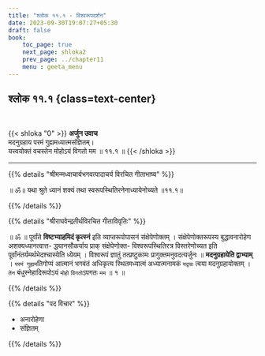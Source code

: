 ```yaml
---
title: "श्लोक ११.१ - विश्वरूपदर्शन"
date: 2023-09-30T19:07:27+05:30
draft: false
book:
    toc_page: true
    next_page: shloka2
    prev_page: ../chapter11
    menu : geeta_menu
---
```




## श्लोक ११.१ {class=text-center}

<br/>

{{< shloka  "0"  >}}
**अर्जुन उवाच**  
मदनुग्रहाय परमं गुह्यमध्यात्मसंज्ञितम्।  
यत्त्वयोक्तं वचस्तेन मोहोऽयं विगतो मम ॥ ११.१ ॥
{{< /shloka >}}

---

{{% details "श्रीमन्मध्वाचार्यभगवत्पादाचर्य विरचित  गीताभाष्य" %}}

॥ ॐ॥ यथा श्रुते ध्यानं शक्यं तथा स्वरूपस्थितिरनेनाध्यायेनोच्यते ॥११.१॥

{{% /details %}}



{{% details "श्रीराघवेन्द्रतीर्थविरचित गीताविवृतिः" %}}

॥ ॐ ॥ पूर्वांते **विष्टभ्याहमिदं कृत्स्नं**  इति व्याप्तरूपोपासनं 
संक्षेपेणोक्तम्‌ ।  संक्षेपेणोक्तरूपस्य 
बुद्धावनारोहेण अशक्यध्यानत्वात्त- 
द्ध्यानसौकर्याय प्राक्‌ 
संक्षेपेणोक्त- विश्वरूपस्थितिरत्र विस्तरेणोच्यत 
इति पूर्वांनंतर्यमर्थभेदश्चास्येति ध्येयम्‌ । 
विश्वरूपं ज्ञातुं तत्प्रष्टुकामः 
प्रागुक्तमनुवदत्यर्जुनः 
॥ **मदनुग्रहायेति द्वाभ्याम्‌** । 
`परमं गुह्यम`तिगोप्यं आत्मानं
भगवंतं अधिकृत्य स्थितमध्यात्मं अध्यात्मनामकं 
`यद्वचः` त्वया मदनुग्रहायोक्तम्‌ । 
`तेन` बंधुस्नेहादिरूपोऽयं `मोहो` `विगतो`ऽपगतः 
`मम` ॥ १ ॥


{{% /details %}}



{{% details "पद विचार" %}}

- अनारोहेणा
- संज्ञितम्

{{% /details %}}
